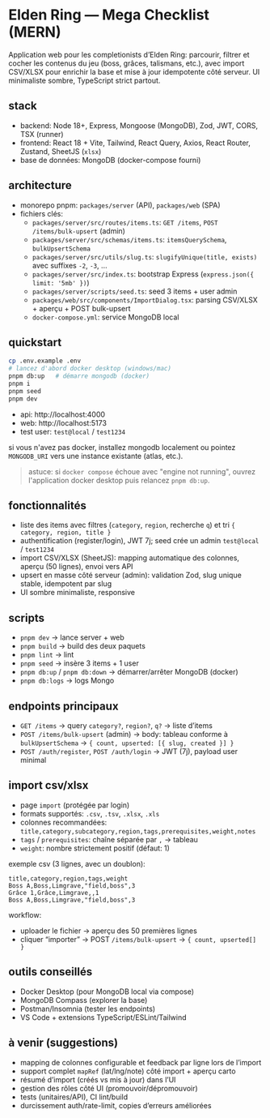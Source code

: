 # Elden Ring — Mega Checklist (MERN)

Application web pour les completionists d’Elden Ring: parcourir, filtrer et cocher les contenus du jeu (boss, grâces, talismans, etc.), avec import CSV/XLSX pour enrichir la base et mise à jour idempotente côté serveur. UI minimaliste sombre, TypeScript strict partout.

## stack
- backend: Node 18+, Express, Mongoose (MongoDB), Zod, JWT, CORS, TSX (runner)
- frontend: React 18 + Vite, Tailwind, React Query, Axios, React Router, Zustand, SheetJS (`xlsx`)
- base de données: MongoDB (docker-compose fourni)

## architecture
- monorepo pnpm: `packages/server` (API), `packages/web` (SPA)
- fichiers clés:
  - `packages/server/src/routes/items.ts`: `GET /items`, `POST /items/bulk-upsert` (admin)
  - `packages/server/src/schemas/items.ts`: `itemsQuerySchema`, `bulkUpsertSchema`
  - `packages/server/src/utils/slug.ts`: `slugifyUnique(title, exists)` avec suffixes `-2`, `-3`, …
  - `packages/server/src/index.ts`: bootstrap Express (`express.json({ limit: '5mb' })`)
  - `packages/server/scripts/seed.ts`: seed 3 items + user admin
  - `packages/web/src/components/ImportDialog.tsx`: parsing CSV/XLSX + aperçu + POST bulk-upsert
  - `docker-compose.yml`: service MongoDB local

## quickstart

```bash
cp .env.example .env
# lancez d'abord docker desktop (windows/mac)
pnpm db:up   # démarre mongodb (docker)
pnpm i
pnpm seed
pnpm dev
```

- api: http://localhost:4000
- web: http://localhost:5173
- test user: `test@local` / `test1234`

si vous n'avez pas docker, installez mongodb localement ou pointez `MONGODB_URI` vers une instance existante (atlas, etc.).

> astuce: si `docker compose` échoue avec "engine not running", ouvrez l'application docker desktop puis relancez `pnpm db:up`.

## fonctionnalités
- liste des items avec filtres (`category`, `region`, recherche `q`) et tri `{ category, region, title }`
- authentification (register/login), JWT 7j; seed crée un admin `test@local` / `test1234`
- import CSV/XLSX (SheetJS): mapping automatique des colonnes, aperçu (50 lignes), envoi vers API
- upsert en masse côté serveur (admin): validation Zod, slug unique stable, idempotent par slug
- UI sombre minimaliste, responsive

## scripts
- `pnpm dev` → lance server + web
- `pnpm build` → build des deux paquets
- `pnpm lint` → lint
- `pnpm seed` → insère 3 items + 1 user
- `pnpm db:up` / `pnpm db:down` → démarrer/arrêter MongoDB (docker)
- `pnpm db:logs` → logs Mongo

## endpoints principaux
- `GET /items` → query `category?`, `region?`, `q?` → liste d’items
- `POST /items/bulk-upsert` (admin) → body: tableau conforme à `bulkUpsertSchema` → `{ count, upserted: [{ slug, created }] }`
- `POST /auth/register`, `POST /auth/login` → JWT (7j), payload user minimal

## import csv/xlsx
- page `import` (protégée par login)
- formats supportés: `.csv`, `.tsv`, `.xlsx`, `.xls`
- colonnes recommandées: `title,category,subcategory,region,tags,prerequisites,weight,notes`
- `tags` / `prerequisites`: chaîne séparée par `,` → tableau
- `weight`: nombre strictement positif (défaut: 1)

exemple csv (3 lignes, avec un doublon):

```csv
title,category,region,tags,weight
Boss A,Boss,Limgrave,"field,boss",3
Grâce 1,Grâce,Limgrave,,1
Boss A,Boss,Limgrave,"field,boss",3
```

workflow:
- uploader le fichier → aperçu des 50 premières lignes
- cliquer “importer” → POST `/items/bulk-upsert` → `{ count, upserted[] }`

## outils conseillés
- Docker Desktop (pour MongoDB local via compose)
- MongoDB Compass (explorer la base)
- Postman/Insomnia (tester les endpoints)
- VS Code + extensions TypeScript/ESLint/Tailwind

## à venir (suggestions)
- mapping de colonnes configurable et feedback par ligne lors de l’import
- support complet `mapRef` (lat/lng/note) côté import + aperçu carto
- résumé d’import (créés vs mis à jour) dans l’UI
- gestion des rôles côté UI (promouvoir/dépromouvoir)
- tests (unitaires/API), CI lint/build
- durcissement auth/rate-limit, copies d’erreurs améliorées
